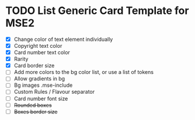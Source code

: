 # TODO List Generic Card Template for MSE2
- [X] Change color of text element individually
- [X] Copyright text color
- [X] Card number text color
- [X] Rarity
- [X] Card border size
- [ ] Add more colors to the bg color list, or use a list of tokens
- [ ] Allow gradients in bg
- [ ] Bg images .mse-include
- [ ] Custom Rules / Flavour separator
- [ ] Card number font size
- [ ] ~~Rounded boxes~~
- [ ] ~~Boxes border size~~
